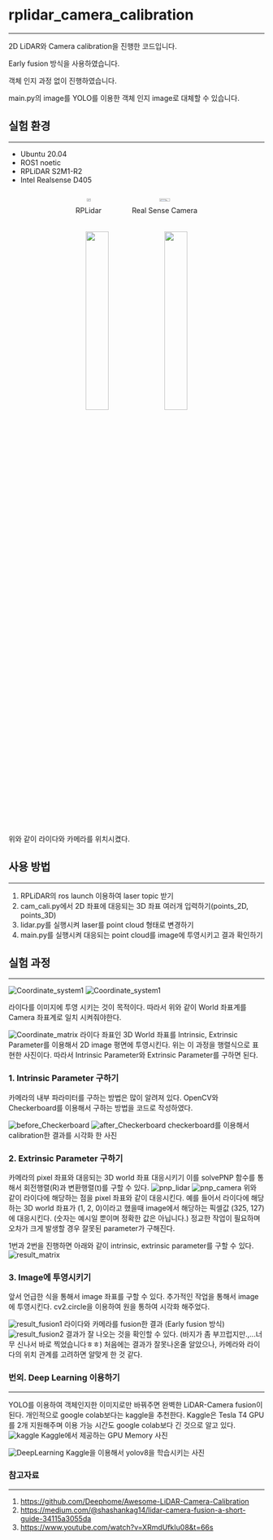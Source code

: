 # rplidar_camera_calibration

---

2D LiDAR와 Camera calibration을 진행한 코드입니다.

Early fusion 방식을 사용하였습니다.

객체 인지 과정 없이 진행하였습니다.

main.py의 image를 YOLO를 이용한 객체 인지 image로 대체할 수 있습니다.

## 실험 환경

---

- Ubuntu 20.04
- ROS1 noetic
- RPLiDAR S2M1-R2
- Intel Realsense D405

<div style="display: flex; justify-content: center;">
    <figure style="margin-right: 30px; text-align: center;">
        <img src="./.image/RPLidar.jpg" width="40%">
        <figcaption>RPLidar</figcaption>
    </figure>
    <figure style="margin-left: 30px; text-align: center;">
        <img src="./.image/RealsenseCamera.jpg" width="40%">
        <figcaption>Real Sense Camera</figcaption>
    </figure>
</div>

<p align="center" width="100%">
<img src="./.image/Setting1.png" width="30%">
<img src="./.image/Setting2.jpg)" width="30%">
</p>

위와 같이 라이다와 카메라를 위치시켰다.

## 사용 방법

---

1. RPLiDAR의 ros launch 이용하여 laser topic 받기
2. cam_cali.py에서 2D 좌표에 대응되는 3D 좌표 여러개 입력하기(points_2D, points_3D)
3. lidar.py를 실행시켜 laser를 point cloud 형태로 변경하기
4. main.py를 실행시켜 대응되는 point cloud를 image에 투영시키고 결과 확인하기

## 실험 과정

---

![Coordinate_system1](./.image/coordinate1.png)
![Coordinate_system1](./.image/coordinate2.png)

라이다를 이미지에 투영 시키는 것이 목적이다.
따라서 위와 같이 World 좌표계를 Camera 좌표계로 일치 시켜줘야한다.

![Coordinate_matrix](./.image/Coordinate_matrix.png)
라이다 좌표인 3D World 좌표를 Intrinsic, Extrinsic Parameter를 이용해서 2D image 평면에 투영시킨다. 위는 이 과정을 행렬식으로 표현한 사진이다.
따라서 Intrinsic Parameter와 Extrinsic Parameter를 구하면 된다.

### 1. Intrinsic Parameter 구하기

카메라의 내부 파라미터를 구하는 방법은 많이 알려져 있다.
OpenCV와 Checkerboard를 이용해서 구하는 방법을 코드로 작성하였다.

![before_Checkerboard](./.image/calibration_before.jpg)
![after_Checkerboard](./.image/calibration_after.png)
checkerboard를 이용해서 calibration한 결과를 시각화 한 사진

### 2. Extrinsic Parameter 구하기

카메라의 pixel 좌표와 대응되는 3D world 좌표 대응시키기
이를 solvePNP 함수를 통해서 회전행렬(R)과 변환행렬(t)를 구할 수 있다.
![pnp_lidar](./.image/PNP1_LiDAR.png)
![pnp_camera](./.image/PNP1_Camera.png)
위와 같이 라이다에 해당하는 점을 pixel 좌표와 같이 대응시킨다.
예를 들어서 라이다에 해당하는 3D world 좌표가 (1, 2, 0)이라고 했을때 image에서 해당하는 픽셀값 (325, 127)에 대응시킨다. (숫자는 예시일 뿐이며 정확한 값은 아닙니다.)
정교한 작업이 필요하며 오차가 크게 발생할 경우 잘못된 parameter가 구해진다.

1번과 2번을 진행하면 아래와 같이 intrinsic, extrinsic parameter를 구할 수 있다.
![result_matrix](./.image/Result_calibration.png)

### 3. Image에 투영시키기

앞서 언급한 식을 통해서 image 좌표를 구할 수 있다.
추가적인 작업을 통해서 image에 투영시킨다.
cv2.circle을 이용하여 원을 통하여 시각화 해주었다.

![result_fusion1](./.image/Result_fusion.png)
라이다와 카메라를 fusion한 결과 (Early fusion 방식)
![result_fusion2](./.image/Result2_fusion.png)
결과가 잘 나오는 것을 확인할 수 있다. (바지가 좀 부끄럽지만.,...너무 신나서 바로 찍었습니다ㅎㅎ)
처음에는 결과가 잘못나온줄 알았으나, 카메라와 라이다의 위치 관계를 고려하면 알맞게 한 것 같다.

### 번외. Deep Learning 이용하기

---

YOLO를 이용하여 객체인지한 이미지로만 바꿔주면 완벽한 LiDAR-Camera fusion이 된다.
개인적으로 google colab보다는 kaggle을 추천한다.
Kaggle은 Tesla T4 GPU를 2개 지원해주며 이용 가능 시간도 google colab보다 긴 것으로 알고 있다.
![kaggle](./.image/kaggle_nvidia.png)
Kaggle에서 제공하는 GPU Memory 사진

![DeepLearning](./.image/Deep_Learning.png)
Kaggle을 이용해서 yolov8을 학습시키는 사진

### 참고자료

---

1. https://github.com/Deephome/Awesome-LiDAR-Camera-Calibration
2. https://medium.com/@shashankag14/lidar-camera-fusion-a-short-guide-34115a3055da
3. https://www.youtube.com/watch?v=XRmdUfkIu08&t=66s
